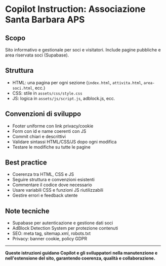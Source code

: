 # Copilot Instruction: Associazione Santa Barbara APS

## Scopo
Sito informativo e gestionale per soci e visitatori. Include pagine pubbliche e area riservata soci (Supabase).

## Struttura
- HTML: una pagina per ogni sezione (`index.html`, `attivita.html`, `area-soci.html`, ecc.)
- CSS: stile in `assets/css/style.css`
- JS: logica in `assets/js/script.js`, adblock.js, ecc.

## Convenzioni di sviluppo
- Footer uniforme con link privacy/cookie
- Form con id e name coerenti con JS
- Commit chiari e descrittivi
- Validare sintassi HTML/CSS/JS dopo ogni modifica
- Testare le modifiche su tutte le pagine

## Best practice
- Coerenza tra HTML, CSS e JS
- Seguire struttura e convenzioni esistenti
- Commentare il codice dove necessario
- Usare variabili CSS e funzioni JS riutilizzabili
- Gestire errori e feedback utente

## Note tecniche
- Supabase per autenticazione e gestione dati soci
- AdBlock Detection System per protezione contenuti
- SEO: meta tag, sitemap.xml, robots.txt
- Privacy: banner cookie, policy GDPR

---

**Queste istruzioni guidano Copilot e gli sviluppatori nella manutenzione e nell'estensione del sito, garantendo coerenza, qualità e collaborazione.**
